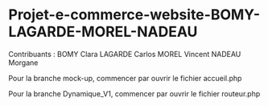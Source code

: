 # Projet-e-commerce-website-BOMY-LAGARDE-MOREL-NADEAU

Contribuants :
BOMY Clara
LAGARDE Carlos
MOREL Vincent
NADEAU Morgane

Pour la branche mock-up, commencer par ouvrir le fichier accueil.php

Pour la branche Dynamique_V1, commencer par ouvrir le fichier routeur.php
